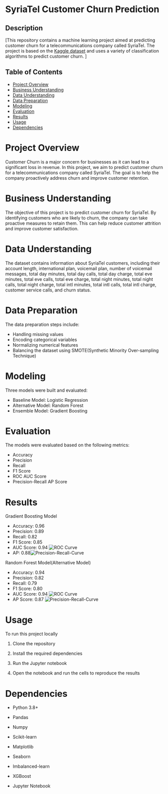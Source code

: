# SyriaTel Customer Churn Prediction

## Description
[This repository contains a machine learning project aimed at predicting customer churn for a telecommunications company called SyriaTel. The project is based on the [Kaggle dataset](https://www.kaggle.com/becksddf/churn-in-telecoms-dataset) and uses a variety of classification algorithms to predict customer churn. ]

## Table of Contents

- [Project Overview](#project-overview)
- [Business Understanding](#business-understanding)
- [Data Understanding](#data-understanding)
- [Data Preparation](#data-preparation)
- [Modeling](#modeling)
- [Evaluation](#evaluation)
- [Results](#results)
- [Usage](#usage)
- [Dependencies](#dependencies)

# Project Overview
Customer Churn is a major concern for businesses as it can lead to a significant loss in revenue. In this project, we aim to predict customer churn for a telecommunications company called SyriaTel. The goal is to help the company proactively address churn and improve customer retention.

# Business Understanding
The objective of this project is to predict customer churn for SyriaTel. By identifying customers who are likely to churn, the company can take proactive measures to retain them. This can help reduce customer attrition and improve customer satisfaction.

# Data Understanding
The dataset contains information about SyriaTel customers, including their account length, international plan, voicemail plan, number of voicemail messages, total day minutes, total day calls, total day charge, total eve minutes, total eve calls, total eve charge, total night minutes, total night calls, total night charge, total intl minutes, total intl calls, total intl charge, customer service calls, and churn status.

# Data Preparation
The data preparation steps include:
- Handling missing values
- Encoding categorical variables
- Normalizing numerical features
- Balancing the dataset using SMOTE(Synthetic Minority Over-sampling Technique)

# Modeling
Three models were built and evaluated:
- Baseline Model: Logistic Regression
- Alternative Model: Random Forest
- Ensemble Model: Gradient Boosting 

# Evaluation
The models were evaluated based on the following metrics:
- Accuracy
- Precision
- Recall
- F1 Score
- ROC AUC Score
- Precision-Recall AP Score

# Results
Gradient Boosting Model
- Accuracy: 0.96
- Precision: 0.89
- Recall: 0.82
- F1 Score: 0.85
- AUC Score: 0.94 ![ROC Curve](image.png)
- AP: 0.88![Precision-Recall-Curve](image-1.png)


Random Forest Model(Alternative Model)
- Accuracy: 0.94
- Precision: 0.82
- Recall: 0.79
- F1 Score: 0.80
- AUC Score: 0.94 ![ROC Curve](image-2.png)
- AP Score: 0.87 ![Precision-Recall-Curve](image-3.png)

# Usage
To run this project locally
1. Clone the repository 

2. Install the required dependencies

3. Run the Jupyter notebook

4. Open the notebook and run the cells to reproduce the results

# Dependencies
- Python 3.8+

- Pandas

- Numpy

- Scikit-learn

- Matplotlib

- Seaborn

- Imbalanced-learn

- XGBoost

- Jupyter Notebook


